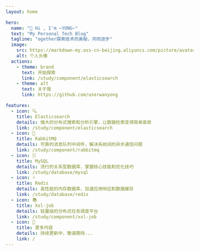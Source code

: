 ```yaml
---
layout: home

hero:
  name: "👋 Hi , I'm ~YONG~"
  text: "My Personal Tech Blog"
  tagline: "ogether探索技术的奥秘，共同进步"
  image:
    src: https://markdown-my.oss-cn-beijing.aliyuncs.com/picture/avatar.jpg
    alt: 个人头像
  actions:
    - theme: brand
      text: 开始探索
      link: /study/component/elasticsearch
    - theme: alt
      text: 关于我
      link: https://github.com/userwanyong

features:
  - icon: 🔍
    title: Elasticsearch
    details: 强大的分布式搜索和分析引擎，让数据检索变得简单高效
    link: /study/component/elasticsearch
  - icon: 🐰
    title: RabbitMQ
    details: 可靠的消息队列中间件，解决系统间的异步通信问题
    link: /study/component/rabbitmq
  - icon: 🗄️
    title: MySQL
    details: 流行的关系型数据库，掌握核心技能和优化技巧
    link: /study/database/mysql
  - icon: ⚡
    title: Redis
    details: 高性能的内存数据库，加速应用响应和数据缓存
    link: /study/database/redis
  - icon: 📚
    title: Xxl-job
    details: 轻量级的分布式任务调度平台
    link: /study/component/xxl-job
  - icon: 🚀
    title: 更多内容
    details: 持续更新中，敬请期待...
    link: /
---
```


<div class="bubbles">
  <div class="bubble"></div>
  <div class="bubble"></div>
  <div class="bubble"></div>
  <div class="bubble"></div>
  <div class="bubble"></div>
  <div class="bubble"></div>
  <div class="bubble"></div>
  <div class="bubble"></div>
  <div class="bubble"></div>
  <div class="bubble"></div>
  <div class="bubble"></div>
  <div class="bubble"></div>
  <div class="bubble"></div>
  <div class="bubble"></div>
  <div class="bubble"></div>
  <div class="bubble"></div>
  <div class="bubble"></div>
  <div class="bubble"></div>
  <div class="bubble"></div>
  <div class="bubble"></div>
</div>



<style>
:root {
  --vp-home-hero-name-color: transparent;
  --vp-home-hero-name-background: -webkit-linear-gradient(120deg, #bd34fe, #41d1ff);
  --vp-home-hero-image-background-image: linear-gradient(-45deg, #bd34fe80 30%, #47caff80 70%);
  --vp-home-hero-image-filter: blur(72px);
}



@keyframes rise {
  0% {
    bottom: -100px;
    transform: translateX(0) scale(0.5);
    opacity: 0.2;
  }
  50% {
    transform: translateX(-20px) scale(0.8);
    opacity: 0.6;
  }
  100% {
    bottom: 1080px;
    transform: translateX(-40px) scale(1);
    opacity: 0;
  }
}

/* 标题文字渐变动画 */
.name {
  background-size: 200% auto;
  animation: shine 3s linear infinite;
}

@keyframes shine {
  to {
    background-position: 200% center;
  }
}

/* 按钮悬停效果 */
.VPButton {
  transition: all 0.3s ease;
  position: relative;
  overflow: hidden;
}

.VPButton:hover {
  transform: translateY(-2px);
}

.VPButton.brand:hover::before {
  content: '';
  position: absolute;
  top: 0;
  left: -100%;
  width: 100%;
  height: 100%;
  background: linear-gradient(90deg, transparent, rgba(255, 255, 255, 0.2), transparent);
  animation: shine-button 1.5s infinite;
}

@keyframes shine-button {
  100% {
    left: 100%;
  }
}

/* 页面加载动画 */
.VPContent {
  animation: fadeIn 1s ease-in-out;
  position: relative;
  z-index: 1;
}

@keyframes fadeIn {
  from {
    opacity: 0;
    transform: translateY(20px);
  }
  to {
    opacity: 1;
    transform: translateY(0);
  }
}

/* 特性卡片内容动画 */
.VPFeature .title, .VPFeature .details {
  transition: transform 0.3s ease;
}

.VPFeature:hover .title {
  transform: translateX(5px);
}

.VPFeature:hover .details {
  transform: translateX(3px);
}

/* 响应式调整 */
@media (max-width: 768px) {
  .VPFeature:hover {
    transform: translateY(-3px);
  }
}
</style>

<script>
// 页面加载完成后执行
if (typeof window !== 'undefined') {
  window.addEventListener('load', () => {
    // 添加鼠标跟随效果
  if (typeof document !== 'undefined') {
    const cursor = document.createElement('div');
    cursor.className = 'custom-cursor';
    document.body.appendChild(cursor);
    
    // 添加鼠标跟随样式
    const style = document.createElement('style');
    style.textContent = `
      .custom-cursor {
        position: fixed;
        width: 20px;
        height: 20px;
        border-radius: 50%;
        background-color: rgba(189, 52, 254, 0.3);
        pointer-events: none;
        transform: translate(-50%, -50%);
        z-index: 9999;
        transition: transform 0.1s, width 0.3s, height 0.3s, background-color 0.3s;
      }
      
      .custom-cursor.active {
        width: 40px;
        height: 40px;
        background-color: rgba(65, 209, 255, 0.2);
      }
    `;
    document.head.appendChild(style);
    
    // 鼠标移动时更新光标位置
    document.addEventListener('mousemove', (e) => {
      cursor.style.left = e.clientX + 'px';
      cursor.style.top = e.clientY + 'px';
    });
    
    // 鼠标点击时添加动画效果
    document.addEventListener('mousedown', () => {
      cursor.classList.add('active');
    });
    
    document.addEventListener('mouseup', () => {
      cursor.classList.remove('active');
    });
    
      // 为链接添加悬停效果
    const links = document.querySelectorAll('a');
    links.forEach(link => {
      link.addEventListener('mouseenter', () => {
        cursor.classList.add('active');
      });
      
      link.addEventListener('mouseleave', () => {
        cursor.classList.remove('active');
      });
    });
  }
  });
}
</script>



